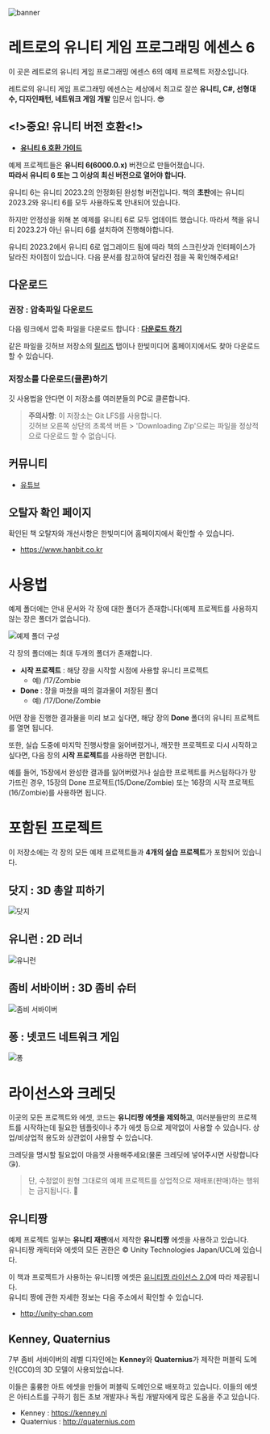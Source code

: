 ![banner](readme_images/banner.png)

# 레트로의 유니티 게임 프로그래밍 에센스 6

이 곳은 레트로의 유니티 게임 프로그래밍 에센스 6의 예제 프로젝트 저장소입니다.

레트로의 유니티 게임 프로그래밍 에센스는 세상에서 최고로 잘쓴 **유니티, C#, 선형대수, 디자인패턴, 네트워크 게임 개발** 입문서 입니다. 😎

## <!>중요! 유니티 버전 호환<!>

* **[유니티 6 호환 가이드](unity6-guide.md)**

예제 프로젝트들은 **유니티 6(6000.0.x)** 버전으로 만들어졌습니다.
<br>**따라서 유니티 6 또는 그 이상의 최신 버전으로 열어야 합니다.**

유니티 6는 유니티 2023.2의 안정화된 완성형 버전입니다. 
책의 **초판**에는 유니티 2023.2와 유니티 6를 모두 사용하도록 안내되어 있습니다.

하지만 안정성을 위해 본 예제를 유니티 6로 모두 업데이트 했습니다. 따라서 책을 유니티 2023.2가 아닌 유니티 6를 설치하여 진행해야합니다.

유니티 2023.2에서 유니티 6로 업그레이드 됨에 따라 책의 스크린샷과 인터페이스가 달라진 차이점이 있습니다. 다음 문서를 참고하여 달라진 점을 꼭 확인해주세요!

## 다운로드

### 권장 : 압축파일 다운로드

다음 링크에서 압축 파일을 다운로드 합니다 : [**다운로드 하기**](http://github.com/IJEMIN/Unity-Programming-Essence-6/releases/download/2.1/Unity-Programming-Essence-6.zip)

같은 파일을 깃허브 저장소의 [릴리즈](http://github.com/IJEMIN/Unity-Programming-Essence-6/releases) 탭이나 한빛미디어 홈페이지에서도 찾아 다운로드 할 수 있습니다.

### 저장소를 다운로드(클론)하기

깃 사용법을 안다면 이 저장소를 여러분들의 PC로 클론합니다.

> **주의사항**:
> 이 저장소는 Git LFS를 사용합니다.
> <br>깃허브 오른쪽 상단의 초록색 버튼 > 'Downloading Zip'으로는 파일을 정상적으로 다운로드 할 수 없습니다.

## 커뮤니티

- [유튜브](https://youtube.com/c/jemindev)


## 오탈자 확인 페이지

확인된 책 오탈자와 개선사항은 한빛미디어 홈페이지에서 확인할 수 있습니다.
* https://www.hanbit.co.kr

# 사용법

예제 폴더에는 안내 문서와 각 장에 대한 폴더가 존재합니다(예제 프로젝트를 사용하지 않는 장은 폴더가 없습니다).

![예제 폴더 구성](readme_images/files.png)

각 장의 폴더에는 최대 두개의 폴더가 존재합니다.

- **시작 프로젝트** : 해당 장을 시작할 시점에 사용할 유니티 프로젝트
  - 예) /17/Zombie
- **Done** : 장을 마쳤을 때의 결과물이 저장된 폴더
  - 예) /17/Done/Zombie

어떤 장을 진행한 결과물을 미리 보고 싶다면, 해당 장의 **Done** 폴더의 유니티 프로젝트를 열면 됩니다.

또한, 실습 도중에 마지막 진행사항을 잃어버렸거나, 깨끗한 프로젝트로 다시 시작하고 싶다면, 다음 장의 **시작 프로젝트**를 사용하면 편합니다.

예를 들어, 15장에서 완성한 결과를 잃어버렸거나 실습한 프로젝트를 커스텀하다가 망가뜨린 경우, 15장의 Done 프로젝트(15/Done/Zombie) 또는 16장의 시작 프로젝트(16/Zombie)를 사용하면 됩니다.

# 포함된 프로젝트

이 저장소에는 각 장의 모든 예제 프로젝트들과 **4개의 실습 프로젝트**가 포함되어 있습니다.

## 닷지 : 3D 총알 피하기

![닷지](readme_images/dodge.png)

## 유니런 : 2D 러너

![유니런](readme_images/unirun.png)

## 좀비 서바이버 : 3D 좀비 슈터

![좀비 서바이버](readme_images/zombie.png)

## 퐁 : 넷코드 네트워크 게임

![퐁](readme_images/pong.png)


# 라이선스와 크레딧

이곳의 모든 프로젝트와 에셋, 코드는 **유니티짱 에셋을 제외하고**, 여러분들만의 프로젝트를 시작하는데 필요한 템플릿이나 추가 에셋 등으로 제약없이 사용할 수 있습니다. 상업/비상업적 용도와 상관없이 사용할 수 있습니다.

크레딧을 명시할 필요없이 마음껏 사용해주세요(물론 크레딧에 넣어주시면 사랑합니다 😘).

> 단, 수정없이 원형 그대로의 예제 프로젝트를 상업적으로 재배포(판매)하는 행위는 금지됩니다. 😤

## 유니티짱

예제 프로젝트 일부는 **유니티 재팬**에서 제작한 **유니티짱** 에셋을 사용하고 있습니다.<br>유니티짱 캐릭터와 에셋의 모든 권한은 © Unity Technologies Japan/UCL에 있습니다.

이 책과 프로젝트가 사용하는 유니티짱 에셋은 [유니티짱 라이선스 2.0]()에 따라 제공됩니다.<br>유니티 짱에 관한 자세한 정보는 다음 주소에서 확인할 수 있습니다.

- http://unity-chan.com

## Kenney, Quaternius

7부 좀비 서바이버의 레벨 디자인에는 **Kenney**와 **Quaternius**가 제작한 퍼블릭 도메인(CC0)의 3D 모델이 사용되었습니다.

이들은 훌륭한 아트 에셋을 만들어 퍼블릭 도메인으로 배포하고 있습니다. 이들의 에셋은 아티스트를 구하기 힘든 초보 개발자나 독립 개발자에게 많은 도움을 주고 있습니다.

- Kenney : https://kenney.nl
- Quaternius : http://quaternius.com
